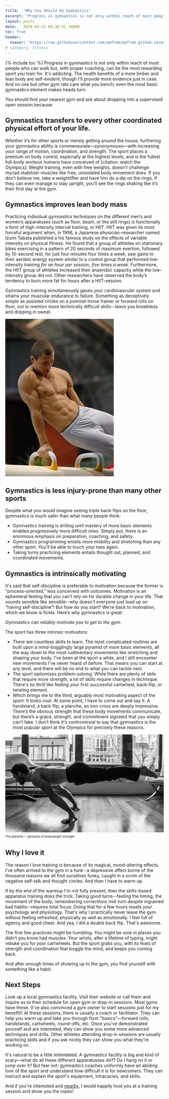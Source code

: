 ```yaml
---
title:  "Why You Should Do Gymnastics"
excerpt: "Progress in gymnastics is not only within reach of most people who can walk but, with proper coaching, can be the most rewarding sport you train for."
layout: posts
date:   2019-04-25 09:36:31 +0000
toc: True
header:
  teaser: "https://raw.githubusercontent.com/mefrem/mefrem.github.io/master/assets/images/why_you_should_do_gymnastics/planche.jpg"
# category: fitness
---
```

{% include toc %}
Progress in gymnastics is not only within reach of most people who can walk but, with proper coaching, can be the most rewarding sport you train for. It's addicting. The health benefits of a more limber and lean body are self-evident, though I'll provide more evidence just in case. And no one but other gym rats care what you bench; even the most basic gymnastics element makes heads turn.

You should find your nearest gym and ask about dropping into a supervised open session because:

## Gymnastics transfers to every other coordinated physical effort of your life.

Whether it’s for other sports or merely getting around the house, furthering your gymnastics ability is commensurate—*synonymous*s—with increasing your range of motion, coordination, and strength. The sport places a premium on body control, especially at the highest levels, and is the fullest full-body workout humans have conceived of [citation: watch the Olympics]. Weight training, even with free weights, doesn't challenge myriad stabilizer muscles like free, unisolated body movement does. If you don’t believe me, take a weightlifter and have him do a dip on the rings. If they can even manage to stay upright, you’ll see the rings shaking like it’s their first day at the gym.

## Gymnastics improves lean body mass

Practicing individual gymnastics techniques on the different men’s and women’s apparatuses (such as floor, beam, or the still rings) is functionally a form of high-intensity interval training, or HIIT. HIIT was given its most forceful argument when, in 1996, a Japanese physician-researcher named Izumi Tabata published a his famous study on the effects of variable intensity on physical fitness. He found that a group of athletes on stationary bikes exercising in a pattern of 20 seconds of maximum exertion, followed by 10-second rest, for just four minutes four times a week, saw gains to their aerobic energy system similar to a control group that performed low-intensity training *for an hour per session*, *five times a week*. Furthermore, the HIIT group of athletes increased their anaerobic capacity while the low-intensity group did not. Other researchers have observed the body’s tendency to burn more fat for hours after a HIIT-session. 

<!-- 

Old image with syntax that I'll leave for reference
<center>
<img src="/assets/images/why_you_should_do_gymnastics/circle-drill.gif" alt='"Mushroom" circle drills'>
<br>
<small>Bucket-assisted circles on a "mushroom" trainer</small>
</center>
<br>
 -->

Gymnastics training simultaneously gases your cardiovascular system and strains your muscular endurance to failure. Something as deceptively simple as assisted circles on a pommel horse trainer or forward rolls on floor, not to mention more technically difficult skills--leave you breathless and dripping in sweat. 

![Male gymnast on pommel horse](/assets/images/why_you_should_do_gymnastics/male-gymnast-body.jpg "Male gymnast on pommel horse")


## Gymnastics is less injury-prone than many other sports

Despite what you would imagine seeing triple back-flips on the floor, gymnastics is much safer than what many people think:

- Gymnastics training is drilling until mastery of more basic elements enables progressively more difficult ones. Simply put, there is an enormous emphasis on preparation, coaching, and safety.
- Gymnastics programming entails more mobility and stretching than any other sport. You'll be able to touch your toes again.
- Taking turns practicing elements entails thought out, planned, and coordinated movements. 

## Gymnastics is intrinsically motivating

It's said that self-discipline is preferable to motivation because the former is “process-oriented," less concerned with outcomes. Motivation is an ephemeral feeling that you can’t rely on for durable change in your life. That sounds sensible like sensible--why doesn't everyone just load up on “having self-discipline”! But how do you start? We're back to motivation, which we know is fickle. Here’s why gymnastics is great:

*Gymnastics can reliably motivate you to get to the gym.*

The sport has three intrinsic motivators:

- There are countless skills to learn. The most complicated routines are built upon a mind-bogglingly large pyramid of more basic elements, all the way down to the most rudimentary movements like stretching and shaping your body. I've been at the sport a while, and I still encounter new movements I've never heard of before. That means you can start at any level, and there will be no end to what you can tackle next.
- The sport epitomizes problem-solving. While there are plenty of sklls that require more strength, a lot of skills require changes in technique. There's no thrill like feeling your first successful cartwheel, back-flip, or twisting element. 
- Which brings me to the third, arguably most motivating aspect of the sport: It looks cool. At some point, I have to come out and say it. A handstand, a back flip, a planche, an iron cross are deeply impressive. There’s the obvious strength that these body movements communicate, but there’s a grace, strength, and commitment signaled that you simply can’t fake. I don’t think it's controversial to say that gymnastics is the most popular sport at the Olympics for precisely these reasons.

![Planche](/assets/images/why_you_should_do_gymnastics/planche.jpg "Planche, the pinnacle of bodyweight strength")
<sup><sub>The planche -- pinnacle of bodyweight strength</sub></sup>

## Why I love it

The reason I love training is because of its magical, mood-altering effects. I've often arrived to the gym in a funk--a depressive affect borne of the thousand reasons we all find ourselves funky, caught in a scrim of the negative self-talk and thought circles. And then I have to warm up. 

If by the end of the warmup I'm not fully present, then the skills-based apparatus training does the trick. Taking good turns--feeling the timing, the movement of the body, remembering corrections mid-turn despite ingrained bad habits--requires total focus. Doing that for a few hours resets your psychology and physiology. That's why I practically never leave the gym without feeling refreshed, physically as well as emotionally. I feel full of agency and good cheer. And yea, I did a double back flip. That's awesome.

The first few practices might be humbling. You might be sore in places you didn’t you know had muscles. Your wrists, after a lifetime of typing, might rebuke you for your cartwheels. But the sport grabs you, with its feats of strength and coordination that boggle the mind, and keeps you coming back.

And after enough times of showing up to the gym, you find yourself with something like a habit.

## Next Steps

Look up a local gymnastics facility. Visit their website or call them and inquire as to their schedule for open gym or drop-in sessions. Most gyms have these. (I've also convinced a gym owner to start sessions just for my benefit!) At these sessions, there is usually a coach or facilitator. They can help you warm up and take you through floor "basics"—forward rolls, handstands, cartwheels, round-offs, etc. Once you've demonstrated yourself and are interested, they can show you some more advanced techniques and drills. Other athletes attending drop-in sessions are usually practicing skills and if you ask nicely they can show you what they're working on.

It's natural to be a little intimidated. A gymnastics facility is big and kind of scary—what do all these different apparatusses do?? Do I hang on it or jump over it? But fear not: gymnastics coaches uniformly have an abiding love of the sport and understand how difficult it is for newcomers. They can instruct and explain the sport's equipment, intracacies, and skills.

And if you're interested and [nearby](/now), I would happily host you at a training session and show you the ropes!